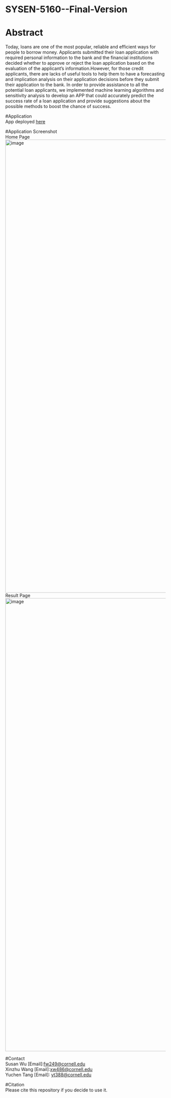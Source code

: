 # SYSEN-5160--Final-Version
# Abstract
  Today, loans are one of the most popular, reliable and efficient ways for people to borrow money. Applicants submitted their loan application with required personal information to the bank and the financial institutions decided whether to approve or reject the loan application based on the evaluation of the applicant’s information.However, for those credit applicants, there are lacks of useful tools to help them to have a forecasting and implication analysis on their application decisions before they submit their application to the bank. In order to provide assistance to all the potential loan applicants, we implemented machine learning algorithms and sensitivity analysis to develop an APP that could accurately predict the success rate of a loan application and provide suggestions about the possible methods to boost the chance of success. 

#Application\
  App deployed [here](https://share.streamlit.io/kitsusan1998/sysen-5160--final-version/main/app.py)

#Application Screenshot\
  Home Page
<img width="1423" alt="image" src="https://user-images.githubusercontent.com/91804679/169677815-8e75d98c-e73b-45a1-a94d-73d5059c88c5.png">\
  Result Page
<img width="1423" alt="image" src="https://user-images.githubusercontent.com/91804679/169677915-8ae9139b-dcf4-438f-8c73-3b894a92cb6e.png">

#Contact\
  Susan Wu [Email]:fw249@cornell.edu\
Xinzhu Wang [Email]:xw486@cornell.edu\
Yuchen Tang [Email]: yt388@cornell.edu
  
#Citation\
 Please cite this repository if you decide to use it.
